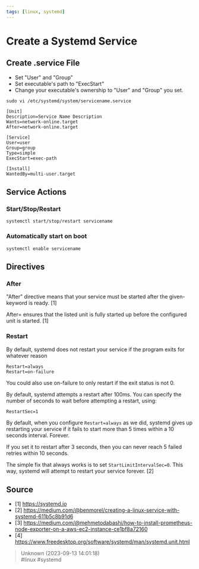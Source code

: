 ```yaml
---
tags: [linux, systemd]
---
```


# Create a Systemd Service

## Create .service File

- Set "User" and "Group"
- Set executable's path to "ExecStart"
- Change your executable's ownership to "User" and "Group" you set.

```  
sudo vi /etc/systemd/system/servicename.service

[Unit]  
Description=Service Name Description  
Wants=network-online.target  
After=network-online.target

[Service]  
User=user  
Group=group  
Type=simple  
ExecStart=exec-path

[Install]  
WantedBy=multi-user.target  
```

## Service Actions

### Start/Stop/Restart

```  
systemctl start/stop/restart servicename  
```

### Automatically start on boot

```  
systemctl enable servicename  
```

## Directives

### After

"After" directive means that your service must be started after the given-keyword is ready. [1]

After= ensures that the listed unit is fully started up before the configured unit is started. [1]

### Restart

By default, systemd does not restart your service if the program exits for whatever reason

```  
Restart=always  
Restart=on-failure  
```

You could also use on-failure to only restart if the exit status is not 0.

By default, systemd attempts a restart after 100ms. You can specify the number of seconds to wait before attempting a restart, using:

```  
RestartSec=1  
```

By default, when you configure `Restart=always` as we did, systemd gives up restarting your service if it fails to start more than 5 times within a 10 seconds interval. Forever.

If you set it to restart after 3 seconds, then you can never reach 5 failed retries within 10 seconds.

The simple fix that always works is to set `StartLimitIntervalSec=0`. This way, systemd will attempt to restart your service forever. [2]

## Source

- [1] https://systemd.io
- [2] https://medium.com/@benmorel/creating-a-linux-service-with-systemd-611b5c8b91d6
- [3] https://medium.com/@mehmetodabashi/how-to-install-prometheus-node-exporter-on-a-aws-ec2-instance-ce1bf8a72160
- [4] https://www.freedesktop.org/software/systemd/man/systemd.unit.html  

> Unknown (2023-09-13 14:01:18)  
> #linux #systemd

